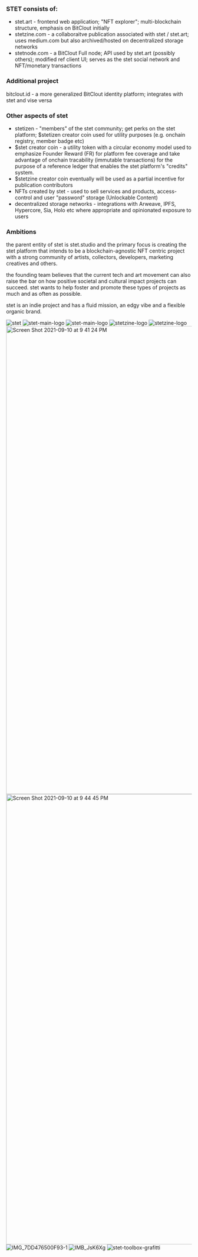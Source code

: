 ### STET consists of:

- stet.art - frontend web application; "NFT explorer"; multi-blockchain structure, emphasis on BitClout initially
- stetzine.com - a collaboraitve publication associated with stet / stet.art; uses medium.com but also archived/hosted on decentralized storage networks
- stetnode.com - a BitClout Full node; API used by stet.art (possibly others); modified ref client UI; serves as the stet social network and NFT/monetary transactions

### Additional project
bitclout.id - a more generalized BitClout identity platform; integrates with stet and vise versa

### Other aspects of stet

- stetizen - "members" of the stet community; get perks on the stet platform; $stetizen creator coin used for utility purposes (e.g. onchain registry, member badge etc)
- $stet creator coin - a utility token with a circular economy model used to emphasize Founder Reward (FR) for platform fee coverage and take advantage of onchain tracability (immutable transactions) for the purpose of a reference ledger that enables the stet platform's "credits" system.
- $stetzine creator coin eventually will be used as a partial incentive for publication contributors 
- NFTs created by stet - used to sell services and products, access-control and user "password" storage (Unlockable Content)
- decentralized storage networks - integrations with Arweave, IPFS, Hypercore, Sia, Holo etc where appropriate and opinionated exposure to users

### Ambitions

the parent entity of stet is stet.studio and the primary focus is creating the stet platform that intends to be a blockchain-agnostic NFT centric project with a strong community of artists, collectors, developers, marketing creatives and others.

the founding team believes that the current tech and art movement can also raise the bar on how positive societal and cultural impact projects can succeed.
stet wants to help foster and promote these types of projects as much and as often as possible.

stet is an indie project and has a fluid mission, an edgy vibe and a flexible organic brand. 

![stet](https://user-images.githubusercontent.com/78568138/132932110-e3dfe4d0-a32e-4830-8a43-421b5474b600.jpg)
![stet-main-logo](https://user-images.githubusercontent.com/78568138/132932128-2ab64278-c8ff-4a20-b998-9e4ee7355645.png)
![stet-main-logo](https://user-images.githubusercontent.com/78568138/132932129-b78acb9b-e2ea-470c-8b9d-2000683d4fa3.jpg)
![stetzine-logo](https://user-images.githubusercontent.com/78568138/132932130-a8cb10fe-b935-4d6e-9faf-acac597512b1.png)
![stetzine-logo](https://user-images.githubusercontent.com/78568138/132932131-6814597c-7032-4d72-95e3-a756b59f3d09.jpg)
<img width="1266" alt="Screen Shot 2021-09-10 at 9 41 24 PM" src="https://user-images.githubusercontent.com/78568138/132932196-402a77d5-db52-41fe-954b-9c0d581495ef.png">
<img width="1218" alt="Screen Shot 2021-09-10 at 9 44 45 PM" src="https://user-images.githubusercontent.com/78568138/132932270-95e8e5c2-64a8-40d4-87c5-76174fd13015.png">
![IMG_7DD476500F93-1](https://user-images.githubusercontent.com/78568138/133004626-ad68f592-c7db-421d-8a50-6ce96e8173d2.jpeg)
![IMB_JsK6Xg](https://user-images.githubusercontent.com/78568138/133004647-efff65b2-98a3-4b58-b2f8-5fedabbf2bf8.gif)
![stet-toolbox-grafitti](https://user-images.githubusercontent.com/78568138/133004648-ea3ce1c0-c95e-44a6-b919-ba99ad1cb7a4.gif)




